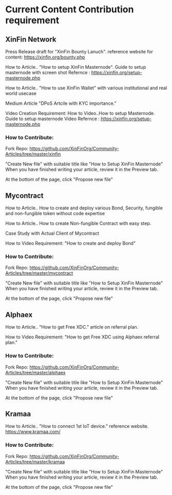 # Current Content Contribution requirement

## XinFin Network

Press Release draft for "XinFin Bounty Lanuch". reference website for content: https://xinfin.org/bounty.php 

How to Article.. "How to setup XinFin Masternode". Guide to setup masternode with screen shot 
Refernce : https://xinfin.org/setup-masternode.php

How to Article.. "How to use XinFin Wallet" with various institutional and real world usecase 

Medium Article "DPoS Artcile with KYC importance." 

Video Creation Requirement: 
How to Video..How to setup Masternode. Guide to setup masternode Video 
Refernce : https://xinfin.org/setup-masternode.php

### How to Contribute:

Fork Repo: https://github.com/XinFinOrg/Community-Articles/tree/master/xinfin

"Create New file" with suitable title like "How to Setup XinFin Masternode" When you have finished writing your article, review it in the Preview tab.

At the bottom of the page, click "Propose new file"


## Mycontract

How to Article.. How to create and deploy various Bond, Security, fungible and non-fungible token without code expertise 

How to Article.. How to create Non-fungible Contract with easy step.

Case Study with Actual Client of Mycontract

How to Video Requirement: "How to create and deploy Bond"

### How to Contribute:

Fork Repo: https://github.com/XinFinOrg/Community-Articles/tree/master/mycontract 

"Create New file" with suitable title like "How to Setup XinFin Masternode" When you have finished writing your article, review it in the Preview tab.

At the bottom of the page, click "Propose new file"



## Alphaex

How to Article.. "How to get Free XDC." article on referral plan. 

How to Video Requirement: "How to get Free XDC using Alphaex referral plan."

### How to Contribute:

Fork Repo: https://github.com/XinFinOrg/Community-Articles/tree/master/alphaex

"Create New file" with suitable title like "How to Setup XinFin Masternode" When you have finished writing your article, review it in the Preview tab.

At the bottom of the page, click "Propose new file"


## Kramaa 

How to Article.. "How to connect 1st IoT device." reference website. https://www.kramaa.com/ 

### How to Contribute:

Fork Repo: https://github.com/XinFinOrg/Community-Articles/tree/master/kramaa

"Create New file" with suitable title like "How to Setup XinFin Masternode" When you have finished writing your article, review it in the Preview tab.

At the bottom of the page, click "Propose new file"
